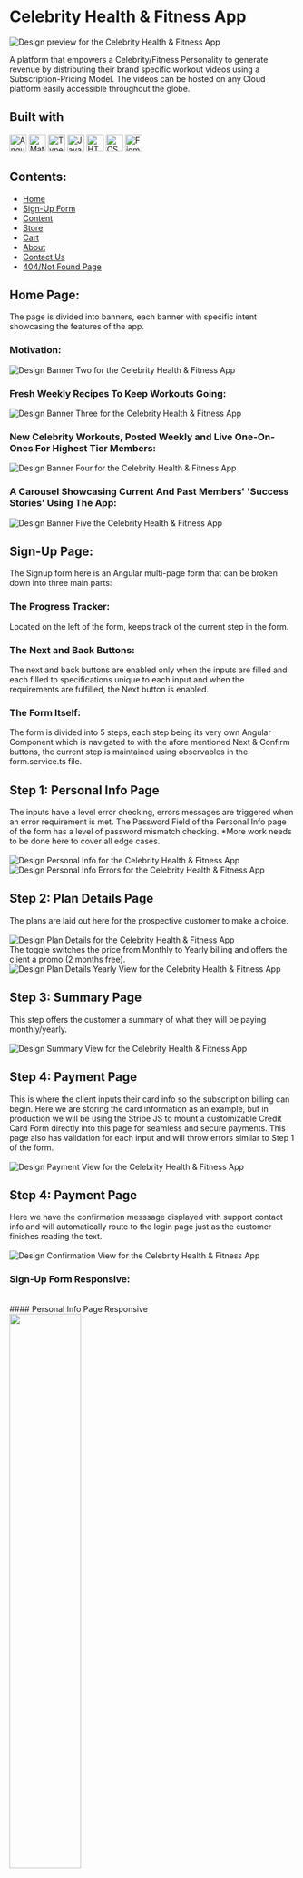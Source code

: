 # Celebrity Health & Fitness App
![Design preview for the Celebrity Health & Fitness App](finalProject/Design/Screenshots/Home/BannerOne.jpg)

A platform that empowers a Celebrity/Fitness Personality to generate revenue by distributing their brand specific workout videos using a Subscription-Pricing Model. The videos can be hosted on any Cloud platform easily accessible throughout the globe. 

## Built with
<img src="https://img.shields.io/badge/Angular-DD0031?style=for-the-badge&logo=angular&logoColor=white" alt="Angular icon" height="30" /> <img src="https://img.shields.io/badge/Material--UI-0081CB?style=for-the-badge&logo=material-ui&logoColor=white" alt="Material UI icon" height="30" /> <img src="https://img.shields.io/badge/TypeScript-007ACC?style=for-the-badge&logo=typescript&logoColor=white" alt="TypeScript icon" height="30" /> <img src="https://img.shields.io/badge/JavaScript-323330?style=for-the-badge&logo=javascript&logoColor=F7DF1E" alt="JavaScript icon" height="30" /> <img src="https://img.shields.io/badge/HTML5-E34F26?style=for-the-badge&logo=html5&logoColor=white" alt="HTML icon" height="30" /> <img src="https://img.shields.io/badge/CSS3-1572B6?style=for-the-badge&logo=css3&logoColor=white" alt="CSS icon" height="30" /> <img src="https://img.shields.io/badge/Figma-F24E1E?style=for-the-badge&logo=figma&logoColor=white" alt="Figma icon" height="30" />

## Contents:
   - [Home](#Home-Page)
   - [Sign-Up Form](#Sign-Up-Page)
   - [Content](#Content-Page)
   - [Store](#Store-Page)
   - [Cart](#Cart-Page)
   - [About](#About-Page)
   - [Contact Us](#Contact-Us-Page)
   - [404/Not Found Page](#Not-Found-Page)

## Home Page:

The page is divided into banners, each banner with specific intent showcasing the features of the app. 

### Motivation:
![Design Banner Two for the Celebrity Health & Fitness App](finalProject/Design/Screenshots/Home/BannerTwo.jpg)

### Fresh Weekly Recipes To Keep Workouts Going:
![Design Banner Three for the Celebrity Health & Fitness App](finalProject/Design/Screenshots/Home/BannerThree.jpg)

### New Celebrity Workouts, Posted Weekly and Live One-On-Ones For Highest Tier Members:
![Design Banner Four for the Celebrity Health & Fitness App](finalProject/Design/Screenshots/Home/BannerFour.jpg)

### A Carousel Showcasing Current And Past Members' 'Success Stories' Using The App:
![Design Banner Five the Celebrity Health & Fitness App](finalProject/Design/Screenshots/Home/BannerFive.jpg)

## Sign-Up Page:
The Signup form here is an Angular multi-page form that can be broken down into three main parts:

### The Progress Tracker: 
Located on the left of the form, keeps track of the current step in the form.

### The Next and Back Buttons: 
The next and back buttons are enabled only when the inputs are filled and each filled to specifications unique to each input and when the requirements are fulfilled, the Next button is enabled. 

### The Form Itself:
The form is divided into 5 steps, each step being its very own Angular Component which is navigated to with the afore mentioned Next & Confirm buttons, the current step is maintained using observables in the form.service.ts file.

## Step 1: Personal Info Page
The inputs have a level error checking, errors messages are triggered when an error requirement is met. 
The Password Field of the Personal Info page of the form has a level of password mismatch checking. *More work needs to be done here to cover all edge cases.
<br/>
<br/>
![Design Personal Info for the Celebrity Health & Fitness App](finalProject/Design/Screenshots/Sign-Up/PersonalInfoPage.jpg)
<br/>
![Design Personal Info Errors for the Celebrity Health & Fitness App](finalProject/Design/Screenshots/Sign-Up/PersonalInfoPageErrors.jpg)
<br/>

## Step 2: Plan Details Page
The plans are laid out here for the prospective customer to make a choice.
<br/>
<br/>
![Design Plan Details for the Celebrity Health & Fitness App](finalProject/Design/Screenshots/Sign-Up/PlanDetailsPage.jpg)
<br/>
The toggle switches the price from Monthly to Yearly billing and offers the client a promo (2 months free).
![Design Plan Details Yearly View for the Celebrity Health & Fitness App](finalProject/Design/Screenshots/Sign-Up/PlanDetailsYearlyViewPage.jpg)
<br/>

## Step 3: Summary Page
This step offers the customer a summary of what they will be paying monthly/yearly. 
<br/>
<br/>
![Design Summary View for the Celebrity Health & Fitness App](finalProject/Design/Screenshots/Sign-Up/SummaryPage.jpg)
<br/>

## Step 4: Payment Page
This is where the client inputs their card info so the subscription billing can begin. Here we are storing the card information as an example, but in production we will be using the Stripe JS to mount a customizable Credit Card Form directly into this page for seamless and secure payments. This page also has validation for each input and will throw errors similar to Step 1 of the form.
<br/>
<br/>
![Design Payment View for the Celebrity Health & Fitness App](finalProject/Design/Screenshots/Sign-Up/PaymentPage.jpg)
<br/>

## Step 4: Payment Page
Here we have the confirmation messsage displayed with support contact info and will automatically route to the login page just as the customer finishes reading the text. 
<br/>
<br/>
![Design Confirmation View for the Celebrity Health & Fitness App](finalProject/Design/Screenshots/Sign-Up/ConfirmationPage.jpg)

### Sign-Up Form Responsive:
<br/>
#### Personal Info Page Responsive
<br/>
<img src="finalProject/Design/Screenshots/Sign-Up/PersonalInfoResponsive.jpg" width=50% height=50%>
<br/>
#### Plan Details Page Responsive
<br/>
<img src="finalProject/Design/Screenshots/Sign-Up/PlanDetailsResponsive.jpg" width=50% height=50%>
<br/>
#### Summary Page Responsive
<br/>
<img src="finalProject/Design/Screenshots/Sign-Up/SummaryPageResponsive.jpg" width=50% height=50%>
<br/>
#### Payment Page Responsive
<br/>
<img src="finalProject/Design/Screenshots/Sign-Up/PaymentPageResponsive.jpg">
<br/>
#### Confirmation Page Responsive
<br/>
<img src ="finalProject/Design/Screenshots/Sign-Up/ConfirmationPageResponsive.jpg">
<br/>


The Billing Frequency Toggle in the Plan Details Page changes the information seen on each plan and adjusts pricing accordingly providing an attractive promo. 
Each page of the form forms its own Component in Angular. The toggle in the plan

# Backend
The Backend for Celebrity Health & Fitness App was developed using MVC based Node.js and Express.js, utilizing Sequalize. With a RESTful API that can scale based on demands reliably; with MySQL as the database.

## Backend: https://github.com/goodonone/celebrity-health-fitness-video-subscription-backend-nodejs

